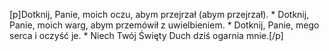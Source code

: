 [p]Dotknij, Panie, moich oczu, abym przejrzał (abym przejrzał). * Dotknij, Panie, moich warg, abym przemówił z uwielbieniem. * Dotknij, Panie, mego serca i oczyść je. * Niech Twój Święty Duch dziś ogarnia mnie.[/p]